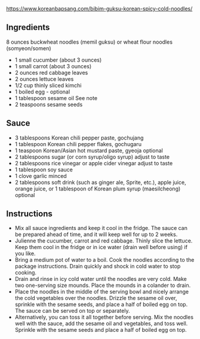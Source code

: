 https://www.koreanbapsang.com/bibim-guksu-korean-spicy-cold-noodles/

## Ingredients

8 ounces buckwheat noodles (memil guksu) or wheat flour noodles (somyeon/somen)

- 1 small cucumber (about 3 ounces)
- 1 small carrot (about 3 ounces)
- 2 ounces red cabbage leaves
- 2 ounces lettuce leaves
- 1/2 cup thinly sliced kimchi
- 1 boiled egg - optional
- 1 tablespoon sesame oil See note
- 2 teaspoons sesame seeds

## Sauce

- 3 tablespoons Korean chili pepper paste, gochujang
- 1 tablespoon Korean chili pepper flakes, gochugaru
- 1 teaspoon Korean/Asian hot mustard paste, gyeoja optional
- 2 tablespoons sugar (or corn syrup/oligo syrup) adjust to taste
- 2 tablespoons rice vinegar or apple cider vinegar adjust to taste
- 1 tablespoon soy sauce
- 1 clove garlic minced
- 2 tablespoons soft drink (such as ginger ale, Sprite, etc.), apple juice, orange juice, or 1 tablespoon of Korean plum syrup (maesilcheong) optional

## Instructions

- Mix all sauce ingredients and keep it cool in the fridge. The sauce can be prepared ahead of time, and it will keep well for up to 2 weeks.
- Julienne the cucumber, carrot and red cabbage. Thinly slice the lettuce. Keep them cool in the fridge or in ice water (drain well before using) if you like.
- Bring a medium pot of water to a boil. Cook the noodles according to the package instructions. Drain quickly and shock in cold water to stop cooking.
- Drain and rinse in icy cold water until the noodles are very cold. Make two one-serving size mounds. Place the mounds in a colander to drain.
- Place the noodles in the middle of the serving bowl and nicely arrange the cold vegetables over the noodles. Drizzle the sesame oil over, sprinkle with the sesame seeds, and place a half of boiled egg on top. The sauce can be served on top or separately.
- Alternatively, you can toss it all together before serving. Mix the noodles well with the sauce, add the sesame oil and vegetables, and toss well. Sprinkle with the sesame seeds and place a half of boiled egg on top.
